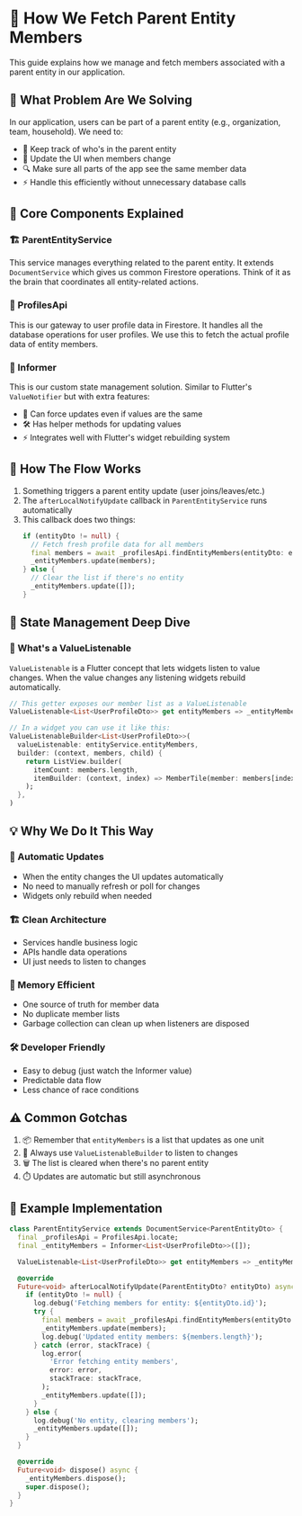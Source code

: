# 🔄 How We Fetch Parent Entity Members

This guide explains how we manage and fetch members associated with a parent entity in our application.

## 🎯 What Problem Are We Solving

In our application, users can be part of a parent entity (e.g., organization, team, household). We need to:
- 👥 Keep track of who's in the parent entity
- 🔄 Update the UI when members change
- 🔍 Make sure all parts of the app see the same member data
- ⚡️ Handle this efficiently without unnecessary database calls

## 🧩 Core Components Explained

### 🏗️ ParentEntityService
This service manages everything related to the parent entity. It extends `DocumentService` which gives us common Firestore operations. Think of it as the brain that coordinates all entity-related actions.

### 🔌 ProfilesApi
This is our gateway to user profile data in Firestore. It handles all the database operations for user profiles. We use this to fetch the actual profile data of entity members.

### 📱 Informer
This is our custom state management solution. Similar to Flutter's `ValueNotifier` but with extra features:
- 🔄 Can force updates even if values are the same
- 🛠️ Has helper methods for updating values
- ⚡️ Integrates well with Flutter's widget rebuilding system

## 🔄 How The Flow Works

1. Something triggers a parent entity update (user joins/leaves/etc.)
2. The `afterLocalNotifyUpdate` callback in `ParentEntityService` runs automatically
3. This callback does two things:
   ```dart
   if (entityDto != null) {
     // Fetch fresh profile data for all members
     final members = await _profilesApi.findEntityMembers(entityDto: entityDto);
     _entityMembers.update(members);
   } else {
     // Clear the list if there's no entity
     _entityMembers.update([]);
   }
   ```

## 🧠 State Management Deep Dive

### 📡 What's a ValueListenable

`ValueListenable` is a Flutter concept that lets widgets listen to value changes. When the value changes any listening widgets rebuild automatically.

```dart
// This getter exposes our member list as a ValueListenable
ValueListenable<List<UserProfileDto>> get entityMembers => _entityMembers;

// In a widget you can use it like this:
ValueListenableBuilder<List<UserProfileDto>>(
  valueListenable: entityService.entityMembers,
  builder: (context, members, child) {
    return ListView.builder(
      itemCount: members.length,
      itemBuilder: (context, index) => MemberTile(member: members[index]),
    );
  },
)
```

## 💡 Why We Do It This Way

### 🔄 Automatic Updates
- When the entity changes the UI updates automatically
- No need to manually refresh or poll for changes
- Widgets only rebuild when needed

### 🏗️ Clean Architecture
- Services handle business logic
- APIs handle data operations
- UI just needs to listen to changes

### 🚀 Memory Efficient
- One source of truth for member data
- No duplicate member lists
- Garbage collection can clean up when listeners are disposed

### 🛠️ Developer Friendly
- Easy to debug (just watch the Informer value)
- Predictable data flow
- Less chance of race conditions

## ⚠️ Common Gotchas

1. 📦 Remember that `entityMembers` is a list that updates as one unit
2. 👀 Always use `ValueListenableBuilder` to listen to changes
3. 🗑️ The list is cleared when there's no parent entity
4. ⏱️ Updates are automatic but still asynchronous

## 📝 Example Implementation

```dart
class ParentEntityService extends DocumentService<ParentEntityDto> {
  final _profilesApi = ProfilesApi.locate;
  final _entityMembers = Informer<List<UserProfileDto>>([]);

  ValueListenable<List<UserProfileDto>> get entityMembers => _entityMembers;

  @override
  Future<void> afterLocalNotifyUpdate(ParentEntityDto? entityDto) async {
    if (entityDto != null) {
      log.debug('Fetching members for entity: ${entityDto.id}');
      try {
        final members = await _profilesApi.findEntityMembers(entityDto: entityDto);
        _entityMembers.update(members);
        log.debug('Updated entity members: ${members.length}');
      } catch (error, stackTrace) {
        log.error(
          'Error fetching entity members',
          error: error,
          stackTrace: stackTrace,
        );
        _entityMembers.update([]);
      }
    } else {
      log.debug('No entity, clearing members');
      _entityMembers.update([]);
    }
  }

  @override
  Future<void> dispose() async {
    _entityMembers.dispose();
    super.dispose();
  }
}
```
